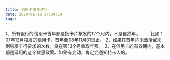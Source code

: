 ```yaml
---
title: 信用卡首年次年
date: 2020-01-18 17:34:59
tags:
---
```

1、所有银行的信用卡首年都是指卡片核发的12个月内，不是自然年。
　　比如：07年12月核发的信用卡，首年至08年11月31日止。
2、如果在首年内未激活或未刷够发卡行要求的次数，将在第13个月收取年费。
3、在信用卡的有效期内，基本都是延用的这个优惠政策。如果有变动，肯定会通知持卡人的。